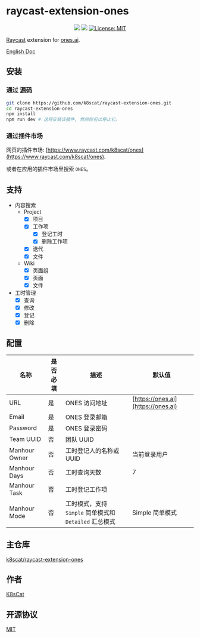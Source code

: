 # raycast-extension-ones

<p align="center">
<a href="https://github.com/k8scat/raycast-extension-ones"><img src="https://img.shields.io/github/stars/k8scat/raycast-extension-ones.svg?style=flat&logo=github&colorB=deeppink&label=stars"></a>
<a href="https://github.com/k8scat/raycast-extension-ones"><img src="https://img.shields.io/github/forks/k8scat/raycast-extension-ones.svg"></a>
<a href="https://opensource.org/licenses/MIT"><img src="https://img.shields.io/badge/license-MIT-purple.svg" alt="License: MIT"></a>
</p>

[Raycast](https://www.raycast.com/) extension for [ones.ai](https://ones.ai).

[English Doc](./README.md)

## 安装

### 通过 [源码](https://github.com/k8scat/raycast-extension-ones)

```bash
git clone https://github.com/k8scat/raycast-extension-ones.git
cd raycast-extension-ones
npm install
npm run dev # 这将安装该插件, 然后你可以停止它。
```

### 通过插件市场

网页的插件市场: [https://www.raycast.com/k8scat/ones](https://www.raycast.com/k8scat/ones).

或者在应用的插件市场里搜索 `ONES`。

## 支持

- 内容搜索
  - Project
    - [x] 项目
    - [x] 工作项
      - [x] 登记工时
      - [x] 删除工作项
    - [x] 迭代
    - [x] 文件
  - Wiki
    - [x] 页面组
    - [x] 页面
    - [x] 文件
- 工时管理
  - [x] 查询
  - [x] 修改
  - [x] 登记
  - [x] 删除

## 配置

| 名称          | 是否必填 | 描述                                                   | 默认值                             |
| ------------- | -------- | ------------------------------------------------------ | ---------------------------------- |
| URL           | 是       | ONES 访问地址                                          | [https://ones.ai](https://ones.ai) |
| Email         | 是       | ONES 登录邮箱                                          |                                    |
| Password      | 是       | ONES 登录密码                                          |                                    |
| Team UUID     | 否       | 团队 UUID                                              |                                    |
| Manhour Owner | 否       | 工时登记人的名称或 UUID                                | 当前登录用户                       |
| Manhour Days  | 否       | 工时查询天数                                           | 7                                  |
| Manhour Task  | 否       | 工时登记工作项                                         |                                    |
| Manhour Mode  | 否       | 工时模式，支持 `Simple` 简单模式和 `Detailed` 汇总模式 | Simple 简单模式                    |

## 主仓库

[k8scat/raycast-extension-ones](https://github.com/k8scat/raycast-extension-ones.git)

## 作者

[K8sCat](https://github.com/k8scat)

## 开源协议

[MIT](./LICENSE)
